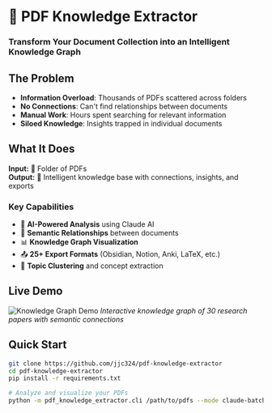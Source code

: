 # 🚀 PDF Knowledge Extractor
### Transform Your Document Collection into an Intelligent Knowledge Graph

## The Problem
- **Information Overload**: Thousands of PDFs scattered across folders
- **No Connections**: Can't find relationships between documents  
- **Manual Work**: Hours spent searching for relevant information
- **Siloed Knowledge**: Insights trapped in individual documents

## What It Does
**Input:** 📁 Folder of PDFs  
**Output:** 🧠 Intelligent knowledge base with connections, insights, and exports

### Key Capabilities
- 🤖 **AI-Powered Analysis** using Claude AI
- 🔗 **Semantic Relationships** between documents
- 📊 **Knowledge Graph Visualization** 
- 📤 **25+ Export Formats** (Obsidian, Notion, Anki, LaTeX, etc.)
- 🎯 **Topic Clustering** and concept extraction

## Live Demo
![Knowledge Graph Demo](demo.gif)
*Interactive knowledge graph of 30 research papers with semantic connections*

## Quick Start
```bash
git clone https://github.com/jjc324/pdf-knowledge-extractor
cd pdf-knowledge-extractor
pip install -r requirements.txt

# Analyze and visualize your PDFs
python -m pdf_knowledge_extractor.cli /path/to/pdfs --mode claude-batch --knowledge-graph --export-formats obsidian